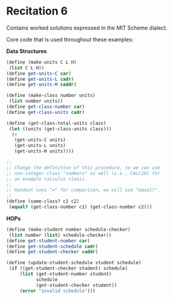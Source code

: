 Recitation 6
============ 

Contains worked solutions expressed in the MIT Scheme dialect.

Core code that is used throughout these examples:

**Data Structures**

```scheme
(define (make-units C L H)
 (list C L H))
(define get-units-C car)
(define get-units-L cadr)
(define get-units-H caddr)

(define (make-class number units)
 (list number units))
(define get-class-number car)
(define get-class-units cadr)

(define (get-class-total-units class)
 (let ((units (get-class-units class)))
  (+ 
   (get-units-C units)
   (get-units-L units)
   (get-units-H units))))

;;
;; Change the definition of this procedure, so we can use
;; non-integer class "numbers" as well (i.e., CALC101 for 
;; an example calculus class).
;;
;; Handout uses "=" for comparison, we will use "equal?".
;;
(define (same-class? c1 c2)
 (equal? (get-class-number c1) (get-class-number c2)))
```

**HOPs**
```scheme
(define (make-student number schedule-checker)
 (list number (list) schedule-checker))
(define get-student-number car)
(define get-student-schedule cadr)
(define get-student-checker caddr)

(define (update-student-schedule student schedule)
 (if ((get-student-checker student) schedule)
     (list (get-student-number student)
           schedule
           (get-student-checker student))
     (error "invalid schedule")))
```
